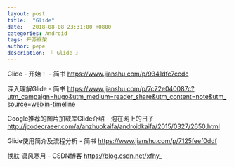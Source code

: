 ```yaml
---
layout: post
title:  "Glide"
date:   2018-08-08 23:31:00 +0800
categories: Android
tags: 开源框架
author: pepe
description: 『 Glide 』
---
```


Glide - 开始！ - 简书
https://www.jianshu.com/p/9341dfc7ccdc

深入理解Glide - 简书
https://www.jianshu.com/p/7c72e040087c?utm_campaign=hugo&utm_medium=reader_share&utm_content=note&utm_source=weixin-timeline

Google推荐的图片加载库Glide介绍 - 泡在网上的日子
http://jcodecraeer.com/a/anzhuokaifa/androidkaifa/2015/0327/2650.html

Glide使用简介及流程分析 - 简书
https://www.jianshu.com/p/7125feef0ddf



换肤
潇风寒月 - CSDN博客
https://blog.csdn.net/xfhy_

